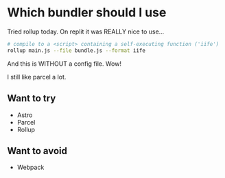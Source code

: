 # Which bundler should I use

Tried rollup today. On replit it was REALLY nice to use... 
```bash
# compile to a <script> containing a self-executing function ('iife')
rollup main.js --file bundle.js --format iife
```
And this is WITHOUT a config file. Wow!


I still like parcel a lot.

## Want to try
- Astro
- Parcel
- Rollup

## Want to avoid
- Webpack
